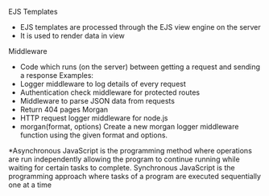  EJS Templates
* EJS templates are processed through the EJS view engine on the server
* It is used to render data in view

Middleware
* Code which runs (on the server) between getting a request and sending a response
Examples:
* Logger middleware to log details of every request
* Authentication check middleware for protected routes
* Middleware to parse JSON data from requests
* Return 404 pages
Morgan
* HTTP request logger middleware for node.js
* morgan(format, options)
Create a new morgan logger middleware function using the given format and options. 

*Asynchronous JavaScript is the programming method where operations are run independently allowing the program to continue running while waiting for certain tasks to complete. Synchronous JavaScript is the programming approach where tasks of a program are executed sequentially one at a time
